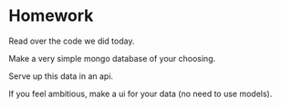 # Homework

Read over the code we did today.

Make a very simple mongo database of your choosing.

Serve up this data in an api.

If you feel ambitious, make a ui for your data (no need to use models).
